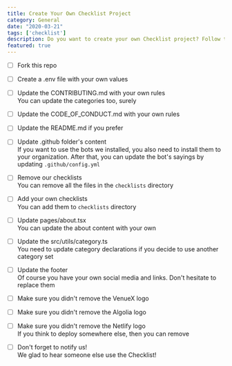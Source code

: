 ```yaml
---
title: Create Your Own Checklist Project
category: General
date: "2020-03-21"
tags: ['checklist']
description: Do you want to create your own Checklist project? Follow the steps 🤝
featured: true
---
```


- [ ] Fork this repo  

- [ ] Create a .env file with your own values

- [ ] Update the CONTRIBUTING.md with your own rules  
You can update the categories too, surely

- [ ] Update the CODE\_OF\_CONDUCT.md with your own rules  

- [ ] Update the README.md if you prefer  

- [ ] Update .github folder's content  
If you want to use the bots we installed, you also need to install them to your organization. After that, you can update the bot's sayings by updating `.github/config.yml`

- [ ] Remove our checklists  
You can remove all the files in the `checklists` directory

- [ ] Add your own checklists  
You can add them to `checklists` directory

- [ ] Update pages/about.tsx  
You can update the about content with your own

- [ ] Update the src/utils/category.ts  
You need to update category declarations if you decide to use another category set

- [ ] Update the footer  
Of course you have your own social media and links. Don't hesitate to replace them

- [ ] Make sure you didn't remove the VenueX logo

- [ ] Make sure you didn't remove the Algolia logo

- [ ] Make sure you didn't remove the Netlify logo  
If you think to deploy somewhere else, then you can remove

- [ ] Don't forget to notify us!  
We glad to hear someone else use the Checklist!

